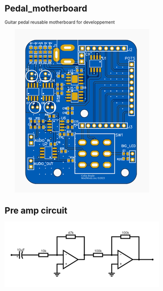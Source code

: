# Pedal_motherboard
Guitar pedal reusable motherboard for developpement

<i align="center">
  
![PCB prototype 1](images/PCB_pedalboard_1.png)
  
</i>

# Pre amp circuit
<i align="center">
  
![preamp](images/pre-amp.PNG)
  
</i>


